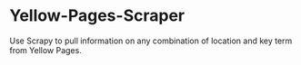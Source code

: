 # Yellow-Pages-Scraper
Use Scrapy to pull information on any combination of location and key term from Yellow Pages.
